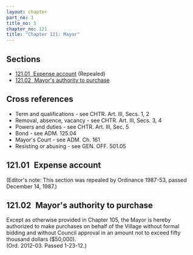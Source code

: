 ```yaml
---
layout: chapter
part_no: 1
title_no: 5
chapter_no: 121
title: "Chapter 121: Mayor"
---
```


## Sections

* [121.01   Expense account](#12101-expense-account) (Repealed)
* [121.02   Mayor's authority to purchase](#12102-mayors-authority-to-purchase)

## Cross references

* Term and qualifications - see CHTR. Art. III, Secs. 1, 2
* Removal, absence, vacancy - see CHTR. Art. III, Secs. 3, 4
* Powers and duties - see CHTR. Art. III, Sec. 5
* Bond - see ADM. 125.04
* Mayor's Court - see ADM. Ch. 161
* Resisting or abusing - see GEN. OFF. 501.05

## 121.01   Expense account

(Editor's note: This section was repealed by Ordinance 1987-53, passed December
14, 1987.)

## 121.02   Mayor's authority to purchase

Except as otherwise provided in Chapter 105, the Mayor is hereby authorized to
make purchases on behalf of the Village without formal bidding and without
Council approval in an amount not to exceed fifty thousand dollars ($50,000).  
(Ord. 2012-03. Passed 1-23-12.)
